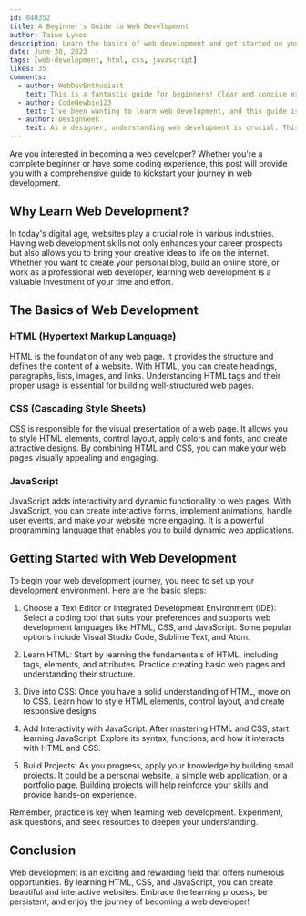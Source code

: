 ```yaml
---
id: 040352
title: A Beginner's Guide to Web Development
author: Taiwo Lykos
description: Learn the basics of web development and get started on your coding journey.
date: June 30, 2023
tags: [web-development, html, css, javascript]
likes: 35
comments:
  - author: WebDevEnthusiast
    text: This is a fantastic guide for beginners! Clear and concise explanations. Thanks for sharing!
  - author: CodeNewbie123
    text: I've been wanting to learn web development, and this guide is exactly what I needed. Great job!
  - author: DesignGeek
    text: As a designer, understanding web development is crucial. This post has been very helpful. Keep it up!
---
```


Are you interested in becoming a web developer? Whether you're a complete beginner or have some coding experience, this post will provide you with a comprehensive guide to kickstart your journey in web development.

## Why Learn Web Development?

In today's digital age, websites play a crucial role in various industries. Having web development skills not only enhances your career prospects but also allows you to bring your creative ideas to life on the internet. Whether you want to create your personal blog, build an online store, or work as a professional web developer, learning web development is a valuable investment of your time and effort.

## The Basics of Web Development

### HTML (Hypertext Markup Language)

HTML is the foundation of any web page. It provides the structure and defines the content of a website. With HTML, you can create headings, paragraphs, lists, images, and links. Understanding HTML tags and their proper usage is essential for building well-structured web pages.

### CSS (Cascading Style Sheets)

CSS is responsible for the visual presentation of a web page. It allows you to style HTML elements, control layout, apply colors and fonts, and create attractive designs. By combining HTML and CSS, you can make your web pages visually appealing and engaging.

### JavaScript

JavaScript adds interactivity and dynamic functionality to web pages. With JavaScript, you can create interactive forms, implement animations, handle user events, and make your website more engaging. It is a powerful programming language that enables you to build dynamic web applications.

## Getting Started with Web Development

To begin your web development journey, you need to set up your development environment. Here are the basic steps:

1. Choose a Text Editor or Integrated Development Environment (IDE): Select a coding tool that suits your preferences and supports web development languages like HTML, CSS, and JavaScript. Some popular options include Visual Studio Code, Sublime Text, and Atom.

2. Learn HTML: Start by learning the fundamentals of HTML, including tags, elements, and attributes. Practice creating basic web pages and understanding their structure.

3. Dive into CSS: Once you have a solid understanding of HTML, move on to CSS. Learn how to style HTML elements, control layout, and create responsive designs.

4. Add Interactivity with JavaScript: After mastering HTML and CSS, start learning JavaScript. Explore its syntax, functions, and how it interacts with HTML and CSS.

5. Build Projects: As you progress, apply your knowledge by building small projects. It could be a personal website, a simple web application, or a portfolio page. Building projects will help reinforce your skills and provide hands-on experience.

Remember, practice is key when learning web development. Experiment, ask questions, and seek resources to deepen your understanding.

## Conclusion

Web development is an exciting and rewarding field that offers numerous opportunities. By learning HTML, CSS, and JavaScript, you can create beautiful and interactive websites. Embrace the learning process, be persistent, and enjoy the journey of becoming a web developer!
